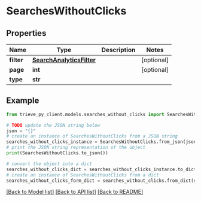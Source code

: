 # SearchesWithoutClicks


## Properties

Name | Type | Description | Notes
------------ | ------------- | ------------- | -------------
**filter** | [**SearchAnalyticsFilter**](SearchAnalyticsFilter.md) |  | [optional] 
**page** | **int** |  | [optional] 
**type** | **str** |  | 

## Example

```python
from trieve_py_client.models.searches_without_clicks import SearchesWithoutClicks

# TODO update the JSON string below
json = "{}"
# create an instance of SearchesWithoutClicks from a JSON string
searches_without_clicks_instance = SearchesWithoutClicks.from_json(json)
# print the JSON string representation of the object
print(SearchesWithoutClicks.to_json())

# convert the object into a dict
searches_without_clicks_dict = searches_without_clicks_instance.to_dict()
# create an instance of SearchesWithoutClicks from a dict
searches_without_clicks_form_dict = searches_without_clicks.from_dict(searches_without_clicks_dict)
```
[[Back to Model list]](../README.md#documentation-for-models) [[Back to API list]](../README.md#documentation-for-api-endpoints) [[Back to README]](../README.md)


